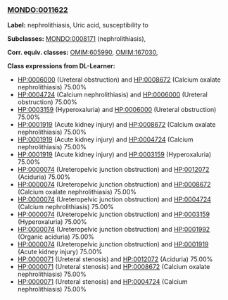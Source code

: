 
### [MONDO:0011622](http://purl.obolibrary.org/obo/MONDO_0011622)
**Label:** nephrolithiasis, Uric acid, susceptibility to

**Subclasses:** [MONDO:0008171](http://purl.obolibrary.org/obo/MONDO_0008171) (nephrolithiasis), 

**Corr. equiv. classes:** [OMIM:605990](http://purl.obolibrary.org/obo/OMIM_605990), [OMIM:167030](http://purl.obolibrary.org/obo/OMIM_167030), 

**Class expressions from DL-Learner:**

- [HP:0006000](http://purl.obolibrary.org/obo/HP_0006000) (Ureteral obstruction) and [HP:0008672](http://purl.obolibrary.org/obo/HP_0008672) (Calcium oxalate nephrolithiasis) 75.00%
- [HP:0004724](http://purl.obolibrary.org/obo/HP_0004724) (Calcium nephrolithiasis) and [HP:0006000](http://purl.obolibrary.org/obo/HP_0006000) (Ureteral obstruction) 75.00%
- [HP:0003159](http://purl.obolibrary.org/obo/HP_0003159) (Hyperoxaluria) and [HP:0006000](http://purl.obolibrary.org/obo/HP_0006000) (Ureteral obstruction) 75.00%
- [HP:0001919](http://purl.obolibrary.org/obo/HP_0001919) (Acute kidney injury) and [HP:0008672](http://purl.obolibrary.org/obo/HP_0008672) (Calcium oxalate nephrolithiasis) 75.00%
- [HP:0001919](http://purl.obolibrary.org/obo/HP_0001919) (Acute kidney injury) and [HP:0004724](http://purl.obolibrary.org/obo/HP_0004724) (Calcium nephrolithiasis) 75.00%
- [HP:0001919](http://purl.obolibrary.org/obo/HP_0001919) (Acute kidney injury) and [HP:0003159](http://purl.obolibrary.org/obo/HP_0003159) (Hyperoxaluria) 75.00%
- [HP:0000074](http://purl.obolibrary.org/obo/HP_0000074) (Ureteropelvic junction obstruction) and [HP:0012072](http://purl.obolibrary.org/obo/HP_0012072) (Aciduria) 75.00%
- [HP:0000074](http://purl.obolibrary.org/obo/HP_0000074) (Ureteropelvic junction obstruction) and [HP:0008672](http://purl.obolibrary.org/obo/HP_0008672) (Calcium oxalate nephrolithiasis) 75.00%
- [HP:0000074](http://purl.obolibrary.org/obo/HP_0000074) (Ureteropelvic junction obstruction) and [HP:0004724](http://purl.obolibrary.org/obo/HP_0004724) (Calcium nephrolithiasis) 75.00%
- [HP:0000074](http://purl.obolibrary.org/obo/HP_0000074) (Ureteropelvic junction obstruction) and [HP:0003159](http://purl.obolibrary.org/obo/HP_0003159) (Hyperoxaluria) 75.00%
- [HP:0000074](http://purl.obolibrary.org/obo/HP_0000074) (Ureteropelvic junction obstruction) and [HP:0001992](http://purl.obolibrary.org/obo/HP_0001992) (Organic aciduria) 75.00%
- [HP:0000074](http://purl.obolibrary.org/obo/HP_0000074) (Ureteropelvic junction obstruction) and [HP:0001919](http://purl.obolibrary.org/obo/HP_0001919) (Acute kidney injury) 75.00%
- [HP:0000071](http://purl.obolibrary.org/obo/HP_0000071) (Ureteral stenosis) and [HP:0012072](http://purl.obolibrary.org/obo/HP_0012072) (Aciduria) 75.00%
- [HP:0000071](http://purl.obolibrary.org/obo/HP_0000071) (Ureteral stenosis) and [HP:0008672](http://purl.obolibrary.org/obo/HP_0008672) (Calcium oxalate nephrolithiasis) 75.00%
- [HP:0000071](http://purl.obolibrary.org/obo/HP_0000071) (Ureteral stenosis) and [HP:0004724](http://purl.obolibrary.org/obo/HP_0004724) (Calcium nephrolithiasis) 75.00%


